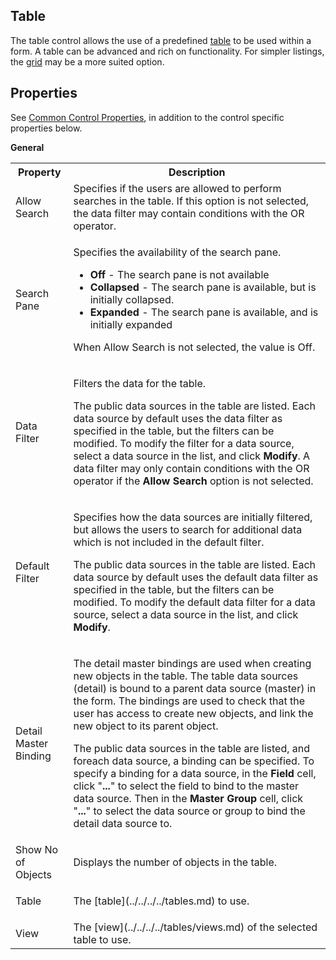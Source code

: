## Table

The table control allows the use of a predefined [table](../../../../tables.md) to be used within a form. A table can be advanced and rich on functionality. For simpler listings, the [grid](grid.md) may be a more suited option.


## Properties

See [Common Control Properties](../common-control-properties.md), in addition to the control specific properties below.

**General**

<table style="WIDTH: 100%">

<tbody>

<tr>

<th>Property</th>

<th>Description</th>

</tr>

<tr>

<td>Allow Search</td>

<td>Specifies if the users are allowed to perform searches in the table. If this option is not selected, the data filter may contain conditions with the OR operator.</td>

</tr>

<tr>

<td>Search Pane</td>

<td>

Specifies the availability of the search pane.

*   **Off** - The search pane is not available
*   **Collapsed** - The search pane is available, but is initially collapsed.
*   **Expanded** - The search pane is available, and is initially expanded

When Allow Search is not selected, the value is Off.

</td>

</tr>

<tr>

<td>Data Filter</td>

<td>

Filters the data for the table.

The public data sources in the table are listed. Each data source by default uses the data filter as specified in the table, but the filters can be modified. To modify the filter for a data source, select a data source in the list, and click **Modify**. A data filter may only contain conditions with the OR operator if the **Allow Search** option is not selected.

</td>

</tr>

<tr>

<td>Default Filter</td>

<td>

Specifies how the data sources are initially filtered, but allows the users to search for additional data which is not included in the default filter.

The public data sources in the table are listed. Each data source by default uses the default data filter as specified in the table, but the filters can be modified. To modify the default data filter for a data source, select a data source in the list, and click **Modify**.

</td>

</tr>

<tr>

<td>Detail Master Binding</td>

<td>

The detail master bindings are used when creating new objects in the table. The table data sources (detail) is bound to a parent data source (master) in the form. The bindings are used to check that the user has access to create new objects, and link the new object to its parent object.

The public data sources in the table are listed, and foreach data source, a binding can be specified. To specify a binding for a data source, in the **Field** cell, click "**...**" to select the field to bind to the master data source. Then in the **Master Group** cell, click "**...**" to select the data source or group to bind the detail data source to.

</td>

</tr>

<tr>

<td>Show No of Objects</td>

<td>Displays the number of objects in the table.</td>

</tr>

<tr>

<td>

Table

</td>

<td>The [table](../../../../tables.md) to use.</td>

</tr>

<tr>

<td>View</td>

<td>The [view](../../../../tables/views.md) of the selected table to use.</td>

</tr>

</tbody>

</table>